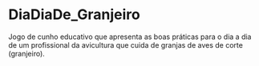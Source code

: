 # DiaDiaDe_Granjeiro
Jogo de cunho educativo que apresenta as boas práticas para o dia a dia de um profissional da avicultura que cuida de granjas de aves de corte (granjeiro).
